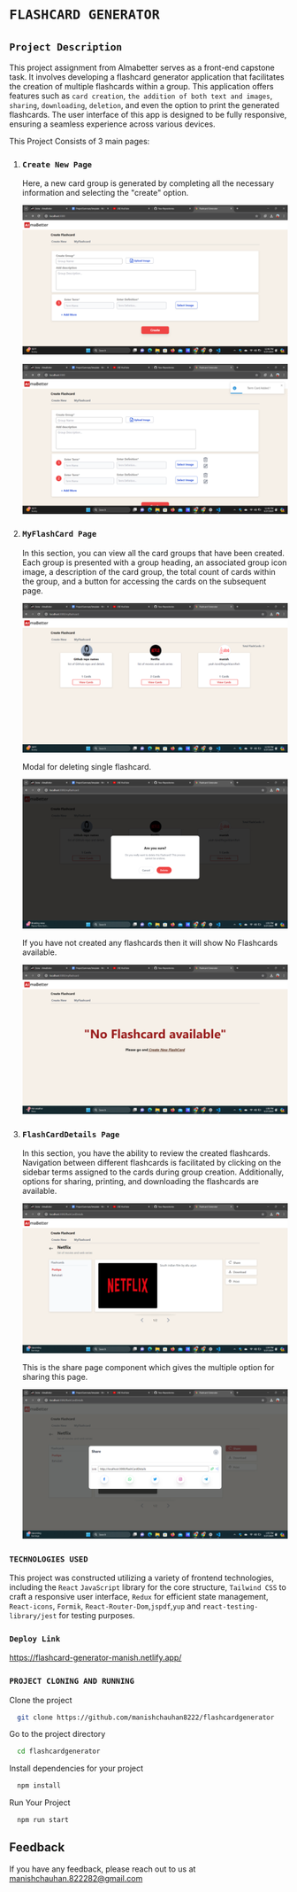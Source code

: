 # `FLASHCARD GENERATOR`

## `Project Description`

This project assignment from Almabetter serves as a front-end capstone task.
It involves developing a flashcard generator application that facilitates the creation of multiple flashcards within a group.
This application offers features such as `card creation`, `the addition of both text and images`, `sharing`, `downloading`, `deletion`, and even the option to print the generated flashcards.
The user interface of this app is designed to be fully responsive, ensuring a seamless experience across various devices.

This Project Consists of 3 main pages:

1. ### `Create New Page`

   Here, a new card group is generated by completing all the necessary information and selecting the "create" option.

   ![screenshot(1)](https://github.com/manishchauhan8222/flashcardgenerator/blob/main/screenshots/screenshort1.png)

   ![screenshot(2)](https://github.com/manishchauhan8222/flashcardgenerator/blob/main/screenshots/Screenshot2.png)

2. ### `MyFlashCard Page`

   In this section, you can view all the card groups that have been created.
   Each group is presented with a group heading, an associated group icon image, a description of the card group,
   the total count of cards within the group, and a button for accessing the cards on the subsequent page.

   ![screenshot(3)](https://github.com/manishchauhan8222/flashcardgenerator/blob/main/screenshots/Screenshot3.png)

   Modal for deleting single flashcard.

   ![screenshot(4)](https://github.com/manishchauhan8222/flashcardgenerator/blob/main/screenshots/Screenshot4.png)

   If you have not created any flashcards then it will show No Flashcards available.

   ![screenshot(5)](https://github.com/manishchauhan8222/flashcardgenerator/blob/main/screenshots/screenshort5.png)

3. ### `FlashCardDetails Page`

   In this section, you have the ability to review the created flashcards.
   Navigation between different flashcards is facilitated by clicking on the sidebar terms assigned to the cards during group creation.
   Additionally, options for sharing, printing, and downloading the flashcards are available.

   ![screenshot(6)](https://github.com/manishchauhan8222/flashcardgenerator/blob/main/screenshots/Screenshot6.png)

   This is the share page component which gives the multiple option for sharing this page.

   ![screenshot(7)](https://github.com/manishchauhan8222/flashcardgenerator/blob/main/screenshots/Screenshot7.png)

### `TECHNOLOGIES USED`

This project was constructed utilizing a variety of frontend technologies, including the `React` `JavaScript` library for the core structure, `Tailwind CSS` to craft a responsive user interface, `Redux` for efficient state management, `React-icons`, `Formik`, `React-Router-Dom`,`jspdf`,`yup` and `react-testing-library/jest` for testing purposes.

### `Deploy Link`

https://flashcard-generator-manish.netlify.app/

### `PROJECT CLONING AND RUNNING`

Clone the project

```bash
  git clone https://github.com/manishchauhan8222/flashcardgenerator
```

Go to the project directory

```bash
  cd flashcardgenerator
```

Install dependencies for your project

```bash
  npm install
```

Run Your Project

```bash
  npm run start
```

## Feedback

If you have any feedback, please reach out to us at manishchauhan.822282@gmail.com

